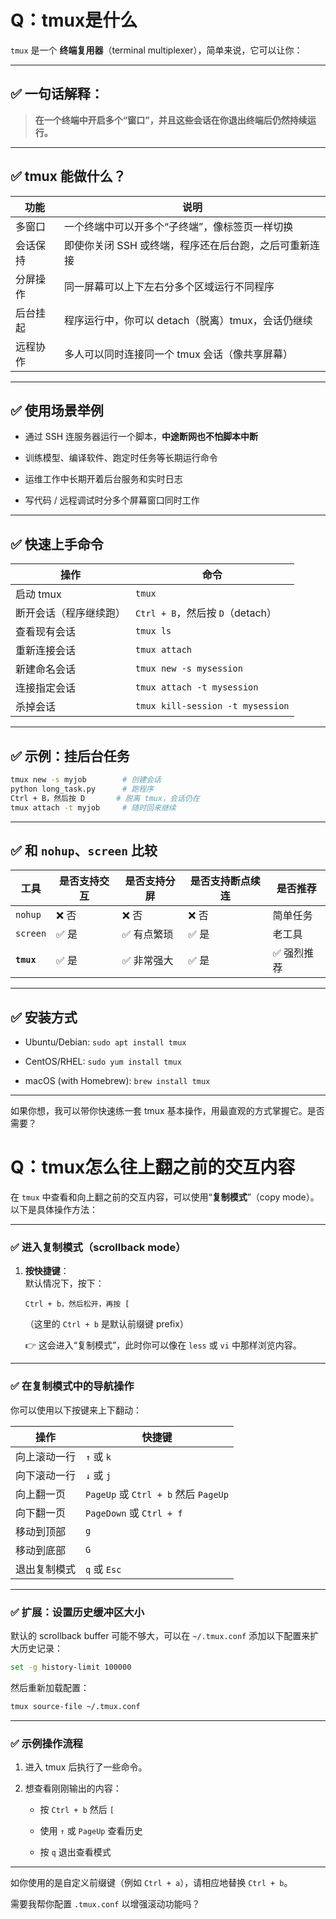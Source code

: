 # Q：tmux是什么
`tmux` 是一个 **终端复用器**（terminal multiplexer），简单来说，它可以让你：

---

## ✅ 一句话解释：

> **在一个终端中开启多个“窗口”，并且这些会话在你退出终端后仍然持续运行。**

---

## ✅ tmux 能做什么？

|功能|说明|
|---|---|
|多窗口|一个终端中可以开多个“子终端”，像标签页一样切换|
|会话保持|即使你关闭 SSH 或终端，程序还在后台跑，之后可重新连接|
|分屏操作|同一屏幕可以上下左右分多个区域运行不同程序|
|后台挂起|程序运行中，你可以 detach（脱离）tmux，会话仍继续|
|远程协作|多人可以同时连接同一个 tmux 会话（像共享屏幕）|

---

## ✅ 使用场景举例

- 通过 SSH 连服务器运行一个脚本，**中途断网也不怕脚本中断**
    
- 训练模型、编译软件、跑定时任务等长期运行命令
    
- 运维工作中长期开着后台服务和实时日志
    
- 写代码 / 远程调试时分多个屏幕窗口同时工作
    

---

## ✅ 快速上手命令

|操作|命令|
|---|---|
|启动 tmux|`tmux`|
|断开会话（程序继续跑）|`Ctrl + B`，然后按 `D`（detach）|
|查看现有会话|`tmux ls`|
|重新连接会话|`tmux attach`|
|新建命名会话|`tmux new -s mysession`|
|连接指定会话|`tmux attach -t mysession`|
|杀掉会话|`tmux kill-session -t mysession`|

---

## ✅ 示例：挂后台任务

```bash
tmux new -s myjob        # 创建会话
python long_task.py      # 跑程序
Ctrl + B，然后按 D       # 脱离 tmux，会话仍在
tmux attach -t myjob     # 随时回来继续
```

---

## ✅ 和 `nohup`、`screen` 比较

|工具|是否支持交互|是否支持分屏|是否支持断点续连|是否推荐|
|---|---|---|---|---|
|`nohup`|❌ 否|❌ 否|❌ 否|简单任务|
|`screen`|✅ 是|✅ 有点繁琐|✅ 是|老工具|
|**`tmux`**|✅ 是|✅ 非常强大|✅ 是|✅ 强烈推荐|

---

## ✅ 安装方式

- Ubuntu/Debian: `sudo apt install tmux`
    
- CentOS/RHEL: `sudo yum install tmux`
    
- macOS (with Homebrew): `brew install tmux`
    

---

如果你想，我可以带你快速练一套 tmux 基本操作，用最直观的方式掌握它。是否需要？
# Q：tmux怎么往上翻之前的交互内容
在 `tmux` 中查看和向上翻之前的交互内容，可以使用“**复制模式**”（copy mode）。以下是具体操作方法：

---

### ✅ **进入复制模式（scrollback mode）**

1. **按快捷键**：  
    默认情况下，按下：
    
    ```
    Ctrl + b，然后松开，再按 [
    ```
    
    （这里的 `Ctrl + b` 是默认前缀键 prefix）
    
    👉 这会进入“复制模式”，此时你可以像在 `less` 或 `vi` 中那样浏览内容。
    

---

### ✅ **在复制模式中的导航操作**

你可以使用以下按键来上下翻动：

|操作|快捷键|
|---|---|
|向上滚动一行|`↑` 或 `k`|
|向下滚动一行|`↓` 或 `j`|
|向上翻一页|`PageUp` 或 `Ctrl + b` 然后 `PageUp`|
|向下翻一页|`PageDown` 或 `Ctrl + f`|
|移动到顶部|`g`|
|移动到底部|`G`|
|退出复制模式|`q` 或 `Esc`|

---

### ✅ **扩展：设置历史缓冲区大小**

默认的 scrollback buffer 可能不够大，可以在 `~/.tmux.conf` 添加以下配置来扩大历史记录：

```bash
set -g history-limit 100000
```

然后重新加载配置：

```bash
tmux source-file ~/.tmux.conf
```

---

### ✅ **示例操作流程**

1. 进入 tmux 后执行了一些命令。
    
2. 想查看刚刚输出的内容：
    
    - 按 `Ctrl + b` 然后 `[`
        
    - 使用 `↑` 或 `PageUp` 查看历史
        
    - 按 `q` 退出查看模式
        

---

如你使用的是自定义前缀键（例如 `Ctrl + a`），请相应地替换 `Ctrl + b`。

需要我帮你配置 `.tmux.conf` 以增强滚动功能吗？